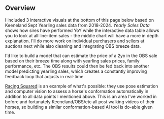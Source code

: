 ## Overview
I included 3 interactive visuals at the bottom of this page below based on Keeneland Sept Yearling sales data from 2018-2024. *Yearly Sales Data* shows how sires have performed YoY while the interactive data table allows you to look at all line-item sales - the middle chart will have a more in depth explanation. I'll do more work on individual purchasers and sellers at auctions next while also cleaning and integrating OBS breeze data. 

I'd like to build a model that can estimate the price of a 2yo in the OBS sale based on their breeze time along with yearling sales prices, family performance, etc. The OBS results could then be fed back into another model predicting yearling sales, which creates a constantly improving feedback loop that adjusts in real-time. 

[Racing Squared](https://racingsquared.com/) is an example of what's possible: they use pose estimation and computer vision to assess a horse's conformation automatically in addition to all data points I mentioned above. This is an area I've worked in before and fortunately Keeneland/OBS/etc all post walking videos of their horses, so building a similar conformation-based AI tool is do-able given time.
